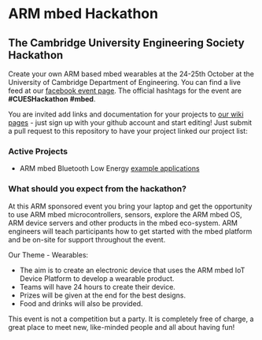 # ARM mbed Hackathon

## The Cambridge University Engineering Society Hackathon
Create your own ARM based mbed wearables at the 24-25th October at the University of Cambridge Department of Engineering. You can find a live feed at our [facebook event page](https://www.facebook.com/events/1492417234391358/). The official hashtags for the event are **#CUESHackathon** **#mbed**.

You are invited add links and documentation for your projects to [our wiki pages](https://github.com/ARMmbed/hackathon/wiki) - just sign up with your github account and start editing! Just submit a pull request to this repository to have your project linked our project list:

### Active Projects
- ARM mbed Bluetooth Low Energy [example applications](https://github.com/ARMmbed/ble-examples)

### What should you expect from the hackathon?

At this ARM sponsored event you bring your laptop and get the opportunity to use ARM mbed microcontrollers, sensors, explore the ARM mbed OS, ARM device servers and other products in the mbed eco-system. ARM engineers will teach participants how to get started with the mbed platform and be on-site for support throughout the event.

Our Theme - Wearables:
- The aim is to create an electronic device that uses the ARM mbed IoT Device Platform to develop a wearable product.
- Teams will have 24 hours to create their device.
- Prizes will be given at the end for the best designs.
- Food and drinks will also be provided.

This event is not a competition but a party. It is completely free of charge, a great place to meet new, like-minded people and all about having fun!

